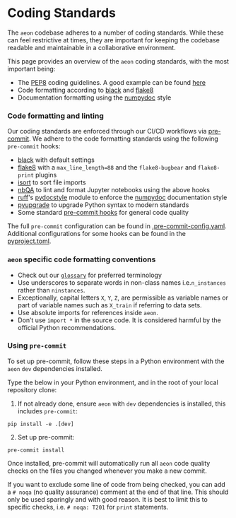 # Coding Standards

The `aeon` codebase adheres to a number of coding standards. While these can feel
restrictive at times, they are important for keeping the codebase readable and
maintainable in a collaborative environment.

This page provides an overview of the `aeon` coding standards, with the most important
being:

- The [PEP8](https://www.python.org/dev/peps/pep-0008/) coding guidelines. A good
example can be found [here](https://gist.github.com/nateGeorge/5455d2c57fb33c1ae04706f2dc4fee01)
- Code formatting according to [black](https://black.readthedocs.io/) and [flake8](https://flake8.pycqa.org/en/)
- Documentation formatting using the [numpydoc](https://numpydoc.readthedocs.io/en/latest/format.html)
style

### Code formatting and linting

Our coding standards are enforced through our CI/CD workflows via [pre-commit](https://pre-commit.com/).
We adhere to the code formatting standards using the following `pre-commit` hooks:

- [black](https://black.readthedocs.io/en/stable/) with default settings
- [flake8](https://flake8.pycqa.org/en/latest/) with a `max_line_length=88` and the
`flake8-bugbear` and `flake8-print` plugins
- [isort](https://isort.readthedocs.io/en/latest/) to sort file imports
- [nbQA](https://github.com/nbQA-dev/nbQA) to lint and format Jupyter notebooks using
the above hooks
- [ruff](https://docs.astral.sh/ruff/)'s [pydocstyle](https://docs.astral.sh/ruff/rules/#pydocstyle-d)
module to enforce the [numpydoc](https://numpydoc.readthedocs.io/en/latest/format.html#docstring-standard>)
documentation style
- [pyupgrade](https://github.com/asottile/pyupgrade) to upgrade Python syntax to modern
standards
- Some standard [pre-commit hooks](https://pre-commit.com/hooks.html) for general code
quality

The full `pre-commit` configuration can be found in [.pre-commit-config.yaml](https://github.com/aeon-toolkit/aeon/blob/main/.pre-commit-config.yaml).
Additional configurations for some hooks can be found in the [pyproject.toml](https://github.com/aeon-toolkit/aeon/blob/main/pyproject.toml).

### `aeon` specific code formatting conventions

- Check out our [`glossary`](https://www.aeon-toolkit.org/en/stable/glossary.html) for
preferred terminology
- Use underscores to separate words in non-class names i.e.`n_instances` rather than
`ninstances`.
- Exceptionally, capital letters `X`, `Y`, `Z`, are permissible as variable names or
part of variable names such as `X_train` if referring to data sets.
- Use absolute imports for references inside `aeon`.
- Don’t use `import *` in the source code. It is considered harmful by the official
Python recommendations.

### Using `pre-commit`

To set up pre-commit, follow these steps in a Python environment with the `aeon`
`dev` dependencies installed.

Type the below in your Python environment, and in the root of your local repository
clone:

1. If not already done, ensure `aeon` with `dev` dependencies is installed, this
includes `pre-commit`:

```{code-block} powershell
pip install -e .[dev]
```

2. Set up pre-commit:

```{code-block} powershell
pre-commit install
```

Once installed, pre-commit will automatically run all `aeon` code quality checks on
the files you changed whenever you make a new commit.

If you want to exclude some line of code from being checked, you can add a `# noqa`
(no quality assurance) comment at the end of that line. This should only be used
sparingly and with good reason. It is best to limit this to specific checks, i.e.
`# noqa: T201` for `print` statements.
